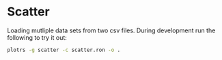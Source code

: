 # Scatter

Loading mutliple data sets from two csv files. During development run the following to try it out:

```bash
plotrs -g scatter -c scatter.ron -o .
```
